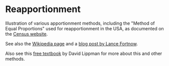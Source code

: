 # Reapportionment
Illustration of various apportionment methods, including the "Method of Equal Proportions" used for reapportionment in the USA, as documented on the [Census website](https://www.census.gov/topics/public-sector/congressional-apportionment/about/computing.html).
  
See also the [Wikipedia page](https://en.wikipedia.org/wiki/United_States_congressional_apportionment#The_method_of_equal_proportions) and a [blog post by Lance Fortnow](https://blog.computationalcomplexity.org/2010/12/americas-most-important-algorithm.html).

Also see this [free textbook](https://math.libretexts.org/Bookshelves/Applied_Mathematics/Math_in_Society_(Lippman)/04%3A_Apportionment) by David Lippman for more about this and other methods.
